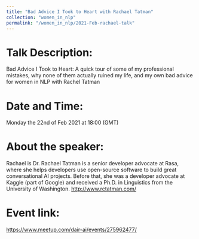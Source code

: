 ```yaml
---
title: "Bad Advice I Took to Heart with Rachael Tatman"
collection: "women_in_nlp"
permalink: "/women_in_nlp/2021-Feb-rachael-talk"
---
```

Talk Description:
=======
Bad Advice I Took to Heart: A quick tour of some of my professional mistakes, why none of them actually ruined my life, and my own bad advice for women in NLP with Rachel Tatman

Date and Time:
==============
Monday the 22nd of Feb 2021 at 18:00 (GMT)

About the speaker:
==================
Rachael is Dr. Rachael Tatman is a senior developer advocate at Rasa, where she helps developers use open-source software to build great conversational AI projects. Before that, she was a developer advocate at Kaggle (part of Google) and received a Ph.D. in Linguistics from the University of Washington.
http://www.rctatman.com/

Event link:
===========
https://www.meetup.com/dair-ai/events/275962477/
